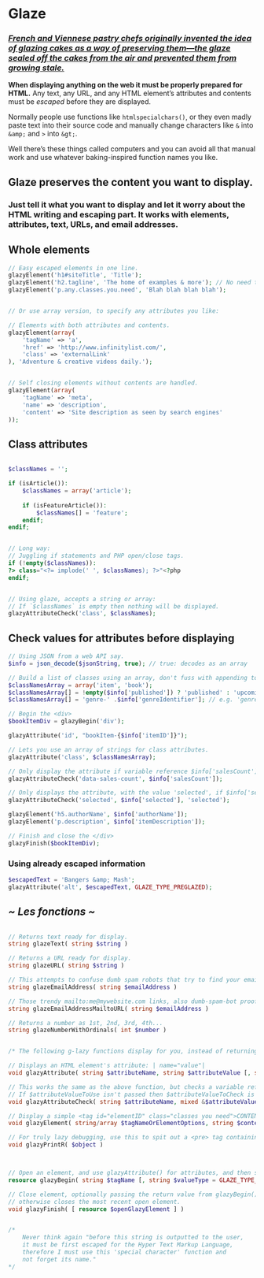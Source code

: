 Glaze
=====

### *[French and Viennese pastry chefs originally invented the idea of glazing cakes as a way of preserving them—the glaze sealed off the cakes from the air and prevented them from growing stale.](http://www.epicurious.com/articlesguides/howtocook/primers/cakesfrostings)*

**When displaying anything on the web it must be properly prepared for HTML.** Any text, any URL, and any HTML element’s attributes and contents must be *escaped* before they are displayed.

Normally people use functions like `htmlspecialchars()`, or they even madly paste text into their source code and manually change characters like `&` into `&amp;` and `>` into `&gt;`.

Well there’s these things called computers and you can avoid all that manual work and use whatever baking-inspired function names you like.

## Glaze preserves the content you want to display.

### Just tell it what you want to display and let it worry about the HTML writing and escaping part. It works with elements, attributes, text, URLs, and email addresses.


## Whole elements

```php
// Easy escaped elements in one line.
glazyElement('h1#siteTitle', 'Title');
glazyElement('h2.tagline', 'The home of examples & more'); // No need to escape the &
glazyElement('p.any.classes.you.need', 'Blah blah blah blah');


// Or use array version, to specify any attributes you like:

// Elements with both attributes and contents.
glazyElement(array(
	'tagName' => 'a',
	'href' => 'http://www.infinitylist.com/',
	'class' => 'externalLink'
), 'Adventure & creative videos daily.');


// Self closing elements without contents are handled.
glazyElement(array(
	'tagName' => 'meta',
	'name' => 'description',
	'content' => 'Site description as seen by search engines'
));
```


## Class attributes

```php

$classNames = '';

if (isArticle()):
	$classNames = array('article');
	
	if (isFeatureArticle()):
		$classNames[] = 'feature';
	endif;
endif;


// Long way:
// Juggling if statements and PHP open/close tags.
if (!empty($classNames)):
?> class="<?= implode(' ', $classNames); ?>"<?php
endif;


// Using glaze, accepts a string or array:
// If `$classNames` is empty then nothing will be displayed.
glazyAttributeCheck('class', $classNames);
```


## Check values for attributes before displaying

```php
// Using JSON from a web API say.
$info = json_decode($jsonString, true); // true: decodes as an array

// Build a list of classes using an array, don't fuss with appending to a string
$classNamesArray = array('item', 'book');
$classNamesArray[] = !empty($info['published']) ? 'published' : 'upcoming';
$classNamesArray[] = 'genre-' .$info['genreIdentifier']; // e.g. 'genre-thriller'

// Begin the <div>
$bookItemDiv = glazyBegin('div');

glazyAttribute('id', "bookItem-{$info['itemID']}");

// Lets you use an array of strings for class attributes.
glazyAttribute('class', $classNamesArray);

// Only display the attribute if variable reference $info['salesCount'] is present.
glazyAttributeCheck('data-sales-count', $info['salesCount']);

// Only displays the attribute, with the value 'selected', if $info['selected'] is true.
glazyAttributeCheck('selected', $info['selected'], 'selected');

glazyElement('h5.authorName', $info['authorName']);
glazyElement('p.description', $info['itemDescription']);

// Finish and close the </div>
glazyFinish($bookItemDiv);
```

### Using already escaped information

```php
$escapedText = 'Bangers &amp; Mash';
glazyAttribute('alt', $escapedText, GLAZE_TYPE_PREGLAZED);
```


## *~ Les fonctions ~*
```php

// Returns text ready for display.
string glazeText( string $string )

// Returns a URL ready for display.
string glazeURL( string $string )

// This attempts to confuse dumb spam robots that try to find your email address.
string glazeEmailAddress( string $emailAddress )

// Those trendy mailto:me@mywebsite.com links, also dumb-spam-bot proof.
string glazeEmailAddressMailtoURL( string $emailAddress )

// Returns a number as 1st, 2nd, 3rd, 4th...
string glazeNumberWithOrdinals( int $number )


/* The following g-lazy functions display for you, instead of returning a string. */

// Displays an HTML element's attribute: | name="value"|
void glazyAttribute( string $attributeName, string $attributeValue [, string $valueType ] )

// This works the same as the above function, but checks a variable reference you pass first.
// If $attributeValueToUse isn't passed then $attributeValueToCheck is also the value that is displayed.
void glazyAttributeCheck( string $attributeName, mixed &$attributeValueToCheck [, string $attributeValueToUse = null, string $valueType = null] )

// Display a simple <tag id="elementID" class="classes you need">CONTENTS</tag>, with a choice for the tag name, and its contents value and type.
void glazyElement( string/array $tagNameOrElementOptions, string $contentsValue [, string $valueType ] )

// For truly lazy debugging, use this to spit out a <pre> tag containing the contents of an object.
void glazyPrintR( $object )



// Open an element, and use glazyAttribute() for attributes, and then simply display your element's contents.
resource glazyBegin( string $tagName [, string $valueType = GLAZE_TYPE_PREGLAZED ] )

// Close element, optionally passing the return value from glazyBegin()
// otherwise closes the most recent open element.
void glazyFinish( [ resource $openGlazyElement ] )


/*
	Never think again "before this string is outputted to the user,
	it must be first escaped for the Hyper Text Markup Language,
	therefore I must use this 'special character' function and
	not forget its name."
*/

```
